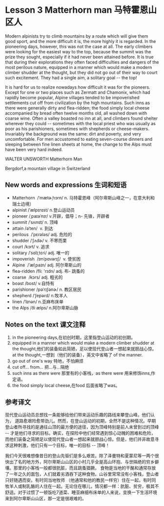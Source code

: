 # Lesson 3 Matterhorn man 马特霍恩山区人
Modern alpinists try to climb mountains by a route which will give them good sport, and the more difficult it is, the more highly it is regarded. In the pioneering days, however, this was not the case at all. The early climbers were looking for the easiest way to the top, because the summit was the prize they sought, especially if it had never been attained before. It is true that during their explorations they often faced difficulties and dangers of the most perilous nature, equipped in a manner which would make a modern climber shudder at the thought, but they did not go out of their way to court such excitement. They had a single aim, a solitary goal -- the top!

It is hard for us to realize nowadays how difficult it was for the pioneers. Except for one or two places such as Zermatt and Chamonix, which had rapidly become popular, Alpine villages tended to be impoverished settlements cut off from civilization by the high mountains. Such inns as there were generally dirty and flea-ridden; the food simply local cheese accompanied by bread often twelve months old, all washed down with coarse wine. Often a valley boasted no inn at all, and climbers found shelter wherever they could -- sometimes with the local priest who was usually as poor as his parishioners, sometimes with shepherds or cheese-makers. Invariably the background was the same: dirt and poverty, and very uncomfortable. For men accustomed to eating seven-course dinners and sleeping between fine linen sheets at home, the change to the Alps must have been very hard indeed.

WALTER UNSWORTH Matterhorn Man

Bergdorf,a mountain village in Switzerland

## New words and expressions 生词和短语

- Matterhorn  /ˈmætɚˌhɔrn/ n. 马特霍恩峰（阿尔卑斯山峰之一，在意大利和瑞士边境）
- alpinist /ˈælpɪnɪst/ n.登山运动员
- pioneer /ˌpaɪəˈnɪr/ v.开辟，倡导；n- 先锋，开辟者
- summit /ˈsʌmɪt/ n. 顶峰
- attain /əˈten/  v. 到达
- perilous  /ˈpɛrələs/ adj. 危险的
- shudder /ˈʃʌdɚ/ v. 不寒而栗
- court /kɔrt/ v. 追求
- solitary /ˈsɑlɪˌtɛri/ adj. 唯一的
- impoverish  /ɪmˈpɑvərɪʃ/  v. 使贫困
- Alpine  /ˈælˌpaɪn/ adj. 阿尔卑斯山的
- flea-ridden /fli: 'rɪdn/ adj. 布- 跳蚤的
- coarse  /kɔrs/ adj. 粗劣的
- boast /bost/ v.自恃有
- parishioner /pəˈrɪʃənɚ/ n. 教区居民
- shepherd /ˈʃepərd/ n.牧羊人
- linen /ˈlɪnən/ n.亚麻布床单
- the Alps /ði ælps/ n.阿尔卑斯山脉

## Notes on the text 课文注释

1. in the pioneering days,在初创时期，这里指登山运动的初创期。
2. equipped in a manner which would make a modern climber shudder at the thought,他们的装备如此简陋，足以使现代登山者一想起来就胆战心惊。at the thought,一想到（他们的装备），英文中省略了 of the manner.
3. go out of one's way 特地，不怕麻烦
4. cut off... from... 把...与...隔绝
5. such inns as there were 那里有的小客栈，as there were 用来修饰inns,作定语。
6. the food simply local cheese,在food 后面省略了was。

## 参考译文

现代登山运动员总想找一条能够给他们带来运动乐趣的路线来攀登山峰。他们认为， 道路愈艰险愈带劲儿。然而，在登山运动的初期，全然不是这种情况。早期登山者所寻找的是通往山顶的最方便的途径，因为顶峰特别是前人未曾到过的顶峰 -- 才是他们寻求的目标。确实，在探险中他们经常遇到惊心动魄的困难和危险，而他们装备之简陋足以使现代登山者一想起来就胆战心惊。但是，他们并非故意寻求这种刺激，他们只有一个目标，唯一的目标 -- 顶峰！

我们今天很难想像昔日的登山先驱们是多么艰苦。除了泽曼特和夏蒙尼等一两个很快出了名的地方外，阿尔卑斯山山区的小村几乎全是高山环抱、与世隔绝的穷乡僻壤。那里的小客栈一般都很肮脏，而且跳蚤猖獗。 食物是当地的干酪和通常存放了一年之久的面包，人们就着劣酒吞下这种食物。山谷里常常没有小客栈，登山者只好随遇而安。有时同当地牧师 （他通常和他的教民一样穷）住在一起，有时同牧羊人或制乳酪的人住在一起。无论住在哪儿，情况都一样：肮脏、贫穷，极其不舒适。对于过惯了一顿饭吃7道菜、睡亚麻细布床单的人来说，变换一下生活环境来到阿尔卑斯山山区，那一定是很艰难的。
